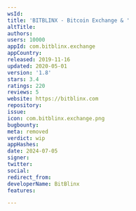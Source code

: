 ```yaml
---
wsId: 
title: 'BITBLINX - Bitcoin Exchange & '
altTitle: 
authors: 
users: 10000
appId: com.bitblinx.exchange
appCountry: 
released: 2019-11-16
updated: 2020-05-01
version: '1.8'
stars: 3.4
ratings: 220
reviews: 5
website: https://bitblinx.com
repository: 
issue: 
icon: com.bitblinx.exchange.png
bugbounty: 
meta: removed
verdict: wip
appHashes: 
date: 2024-07-05
signer: 
twitter: 
social: 
redirect_from: 
developerName: BitBlinx
features: 

---
```


